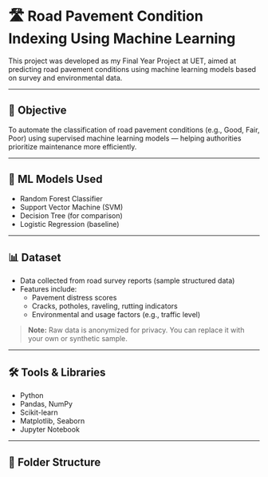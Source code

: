 # 🛣️ Road Pavement Condition Indexing Using Machine Learning

This project was developed as my Final Year Project at UET, aimed at predicting road pavement conditions using machine learning models based on survey and environmental data.

---

## 📌 Objective

To automate the classification of road pavement conditions (e.g., Good, Fair, Poor) using supervised machine learning models — helping authorities prioritize maintenance more efficiently.

---

## 🧠 ML Models Used

- Random Forest Classifier  
- Support Vector Machine (SVM)  
- Decision Tree (for comparison)  
- Logistic Regression (baseline)

---

## 📊 Dataset

- Data collected from road survey reports (sample structured data)  
- Features include:  
  - Pavement distress scores  
  - Cracks, potholes, raveling, rutting indicators  
  - Environmental and usage factors (e.g., traffic level)

> **Note:** Raw data is anonymized for privacy. You can replace it with your own or synthetic sample.

---

## 🛠️ Tools & Libraries

- Python  
- Pandas, NumPy  
- Scikit-learn  
- Matplotlib, Seaborn  
- Jupyter Notebook

---

## 📁 Folder Structure

